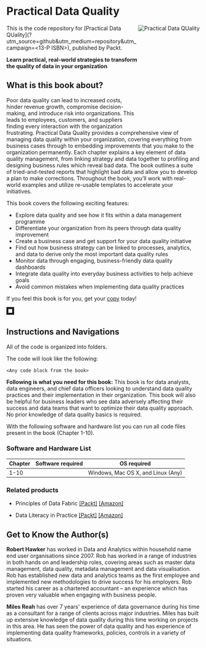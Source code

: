 # Practical Data Quality

<a href="<Packtpub book link>?utm_source=github&utm_medium=repository&utm_campaign=<13-P ISBN>"><img src="https://m.media-amazon.com/images/I/71JqiPXaWdL._SY466_.jpg" alt="Practical Data QUality" height="256px" align="right"></a>

This is the code repository for [Practical Data QUality](<Packtpub book link>?utm_source=github&utm_medium=repository&utm_campaign=<13-P ISBN>), published by Packt.

**Learn practical, real-world strategies to transform the quality of data in your organization**

## What is this book about?
Poor data quality can lead to increased costs, hinder revenue growth, compromise decision-making, and introduce risk into organizations. This leads to employees, customers, and suppliers finding every interaction with the organization frustrating.
Practical Data Quality provides a comprehensive view of managing data quality within your organization, covering everything from business cases through to embedding improvements that you make to the organization permanently. Each chapter explains a key element of data quality management, from linking strategy and data together to profiling and designing business rules which reveal bad data. The book outlines a suite of tried-and-tested reports that highlight bad data and allow you to develop a plan to make corrections. Throughout the book, you’ll work with real-world examples and utilize re-usable templates to accelerate your initiatives.

This book covers the following exciting features: 
* Explore data quality and see how it fits within a data management programme
* Differentiate your organization from its peers through data quality improvement
* Create a business case and get support for your data quality initiative
* Find out how business strategy can be linked to processes, analytics, and data to derive only the most important data quality rules
* Monitor data through engaging, business-friendly data quality dashboards
* Integrate data quality into everyday business activities to help achieve goals
* Avoid common mistakes when implementing data quality practices
  
If you feel this book is for you, get your [copy](https://www.amazon.com/dp/180461078X) today!

<a href="https://www.packtpub.com/?utm_source=github&utm_medium=banner&utm_campaign=GitHubBanner"><img src="https://raw.githubusercontent.com/PacktPublishing/GitHub/master/GitHub.png" alt="https://www.packtpub.com/" border="5" /></a>

## Instructions and Navigations
All of the code is organized into folders.

The code will look like the following:
```
<Any code block from the book>

```

**Following is what you need for this book:**
This book is for data analysts, data engineers, and chief data officers looking to understand data quality practices and their implementation in their organization. This book will also be helpful for business leaders who see data adversely affecting their success and data teams that want to optimize their data quality approach. No prior knowledge of data quality basics is required.	

With the following software and hardware list you can run all code files present in the book (Chapter 1-10).

### Software and Hardware List

| Chapter  | Software required                                                                    | OS required                        |
| -------- | -------------------------------------------------------------------------------------| -----------------------------------|
|  1-10		 |   							                                            			  | Windows, Mac OS X, and Linux (Any) |


### Related products <Other books you may enjoy>
* Principles of Data Fabric [[Packt]](https://www.packtpub.com/product/principles-of-data-fabric/9781804615225) [[Amazon]](https://www.amazon.com/dp/1804615226)

* Data Literacy in Practice [[Packt]](https://www.packtpub.com/product/data-literacy-in-practice/9781803246758) [[Amazon]](https://www.amazon.com/dp/1803246758)

## Get to Know the Author(s)
**Robert Hawker** has worked in Data and Analytics within household name end user organisations since 2007. Rob has worked in a range of industries in both hands on and leadership roles, covering areas such as master data management, data quality, metadata management and data visualisation. Rob has established new data and analytics teams as the first employee and implemented new methodologies to drive success for his employers. Rob started his career as a chartered accountant – an experience which has proven very valuable when engaging with business people.


**Miles Reah** has over 7 years' experience of data governance during his time as a consultant for a range of clients across major industries. Miles has built up extensive knowledge of data quality during this time working on projects in this area. He has seen the power of data quality and has experience of implementing data quality frameworks, policies, controls in a variety of situations.	

